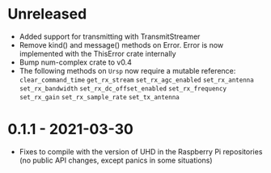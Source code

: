 # Unreleased

* Added support for transmitting with TransmitStreamer
* Remove kind() and message() methods on Error. Error is now implemented with the ThisError
  crate internally
* Bump num-complex crate to v0.4
* The following methods on `Ursp` now require a mutable reference:
  `clear_command_time`
  `get_rx_stream`
  `set_rx_agc_enabled`
  `set_rx_antenna`
  `set_rx_bandwidth`
  `set_rx_dc_offset_enabled`
  `set_rx_frequency`
  `set_rx_gain`
  `set_rx_sample_rate`
  `set_tx_antenna`

# 0.1.1 - 2021-03-30

* Fixes to compile with the version of UHD in the Raspberry Pi repositories (no public API changes, except panics in some situations)
